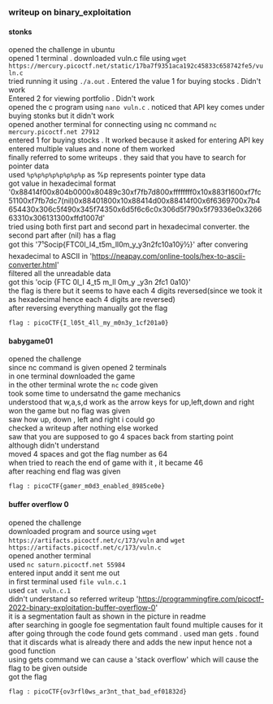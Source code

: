 ### writeup on binary_exploitation

#### stonks

opened the challenge in ubuntu   
opened 1 terminal . downloaded vuln.c file using `wget https://mercury.picoctf.net/static/17ba7f9351aca192c45833c658742fe5/vuln.c`   
tried running it using `./a.out` . Entered the value 1 for buying stocks . Didn't work     
Entered 2 for viewing portfolio . Didn't work   
opened the c program using `nano vuln.c` . noticed that API key comes under buying stonks but it didn't work     
opened another terminal for connecting using nc command `nc mercury.picoctf.net 27912`     
entered 1 for buying stocks . It worked because it asked for entering API key     
entered multiple values and none of them worked     
finally referred to some writeups . they said that you have to search for pointer data    
used `%p%p%p%p%p%p%p%p` as %p represents pointer type data    
got value in hexadecimal format '0x88414f00x804b0000x80489c30xf7fb7d800xffffffff0x10x883f1600xf7fc51100xf7fb7dc7(nil)0x88401800x10x88414d00x88414f00x6f6369700x7b4654430x306c5f490x345f74350x6d5f6c6c0x306d5f790x5f79336e0x326663310x306131300xffd1007d'      
tried using both first part and second part in hexadecimal converter. the second part after (nil) has a flag     
got this '7¹Socip{FTC0l_I4_t5m_ll0m_y_y3n2fc10a10ÿ½}' after convering hexadecimal to ASCII in 'https://neapay.com/online-tools/hex-to-ascii-converter.html'      
filtered all the unreadable data     
got this 'ocip  {FTC  0l_I  4_t5  m_ll  0m_y  _y3n  2fc1  0a10}'     
the flag is there but it seems to have each 4 digits reversed(since we took it as hexadecimal hence each 4 digits are reversed)      
after reversing everything manually got the flag    
```
flag : picoCTF{I_l05t_4ll_my_m0n3y_1cf201a0}
```


#### babygame01

opened the challenge  
since nc command is given opened 2 terminals   
in one terminal downloaded the game    
in the other terminal wrote the `nc` code given    
took some time to undersatnd the game mechanics      
understood that w,a,s,d work as the arrow keys for up,left,down and right    
won the game but no flag was given          
saw how up, down , left and right i could go      
checked a writeup after nothing else worked      
saw that you are supposed to go 4 spaces back from starting point although didn't understand     
moved 4 spaces and got the flag number as 64       
when tried to reach the end of game with it , it became 46     
after reaching end flag was given       
```
flag : picoCTF{gamer_m0d3_enabled_8985ce0e}
```


#### buffer overflow 0

opened the challenge     
downloaded program and source using `wget https://artifacts.picoctf.net/c/173/vuln` and `wget https://artifacts.picoctf.net/c/173/vuln.c`   
opened another terminal     
used `nc saturn.picoctf.net 55984`    
entered input andd it sent me out    
in first terminal used `file vuln.c.1`    
used `cat vuln.c.1`     
didn't understand so referred writeup 'https://programmingfire.com/picoctf-2022-binary-exploitation-buffer-overflow-0'     
it is a segmentation fault as shown in the picture in readme       
after searching in google foe segmentation fault found multiple causes for it    
after going through the code found gets command . used man gets . found that it discards what is already there and adds the new input hence not a good function    
using gets command we can cause a 'stack overflow' which will cause the flag to be given outside      
got the flag       
```
flag : picoCTF{ov3rfl0ws_ar3nt_that_bad_ef01832d} 
```
